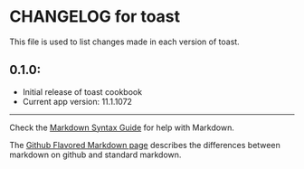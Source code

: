 # CHANGELOG for toast

This file is used to list changes made in each version of toast.

## 0.1.0:

* Initial release of toast cookbook
* Current app version: 11.1.1072

- - - 
Check the [Markdown Syntax Guide](http://daringfireball.net/projects/markdown/syntax) for help with Markdown.

The [Github Flavored Markdown page](http://github.github.com/github-flavored-markdown/) describes the differences between markdown on github and standard markdown.
